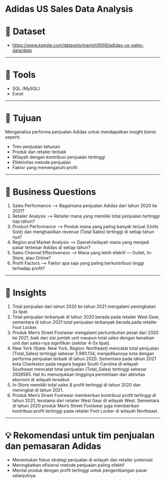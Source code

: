 # Adidas US Sales Data Analysis

# 📂 Dataset 
- https://www.kaggle.com/datasets/manish9569/adidas-us-sales-data/data
---
# 🧰 Tools
- SQL (MySQL)
- Excel
---
# 🎯 Tujuan
Menganalisa performa penjualan Adidas untuk mendapatkan insight bisnis seperti:
- Tren penjualan tahunan
- Produk dan retailer terbaik
- Wilayah dengan kontribusi penjualan tertinggi
- Efektivitas metode penjualan
- Faktor yang memengaruhi profit
---
# 🧠 Business Questions
1. Sales Performance --> Bagaimana penjualan Adidas dari tahun 2020 ke 2021?
2. Retailer Analysis --> Retailer mana yang memiliki total penjualan tertinggi tiap tahun?
3. Product Performance --> Produk mana yang paling banyak terjual (Units Sold) dan menghasilkan revenue (Total Sales) tertinggi di setiap tahun nya?
4. Region and Market Analysis --> Daerah/wilayah mana yang menjadi pasar terbesar Adidas di setiap tahun?
5. Sales Channel Effectiveness --> Mana yang lebih efektif — Outlet, In-Store, atau Online?
6. Profit Factors --> Faktor apa saja yang paling berkontribusi tinggi terhadap profit?
---
# 🔎 Insights
1. Total penjualan dari tahun 2020 ke tahun 2021 mengalami peningkatan 3x lipat.
2. Total penjualan terbanyak di tahun 2020 berada pada retailer West Gear, sementara di tahun 2021 total penjualan terbanyak berada pada retailer Foot Locker.
3. Produk Men’s Street Footwear mengalami pertumbuhan pesat dari 2020 ke 2021, baik dari sisi jumlah unit maupun total sales dengan kenaikan unit dan sales-nya signifikan (sekitar 4–5x lipat).
4. New York (State: New York, Region: Northeast) mencatat total penjualan (Total_Sales) tertinggi sebesar 3.980.134, menjadikannya kota dengan performa penjualan terbaik di tahun 2020. Sementara pada tahun 2021 kota Charleston pada negara bagian South Carolina di wilayah Southeast mencatat total penjualan (Total_Sales) tertinggi sebesar 2928565. Hal itu menunjukkan tingginya permintaan dan aktivitas ekonomi di wilayah tersebut.
5. In-Store memiliki total sales & profit tertinggi di tahun 2020 dan meningkat di tahun 2021.
6. Produk Men’s Street Footwear memberikan kontribusi profit tertinggi di tahun 2021, terutama dari retailer West Gear di wilayah West. Sementara di tahun 2020 produk Men’s Street Footwear juga memberikan kontribusi profit tertinggi pada retailer Foot Locker di wilayah Northeast.
---
# 💡 Rekomendasi untuk tim penjualan dan pemasaran Adidas
- Menentukan fokus strategi penjualan di wilayah dan retailer potensial
- Meningkatkan efisiensi metode penjualan paling efektif
- Menilai produk dengan profit tertinggi untuk pengembangan pasar selanjutnya

